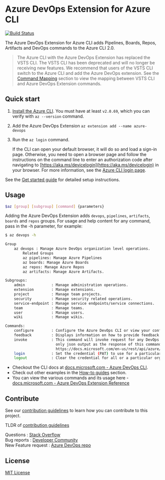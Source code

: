 # Azure DevOps Extension for Azure CLI

[![Build Status](https://dev.azure.com/ms/azure-devops-cli-extension/_apis/build/status/Azure%20DevOps%20CLI%20-%20Merge%20GitHub?branchName=master)](https://dev.azure.com/ms/azure-devops-cli-extension/_build/latest?definitionId=39&branchName=master)

The Azure DevOps Extension for Azure CLI adds Pipelines, Boards, Repos, Artifacts and DevOps commands to the Azure CLI 2.0.

> The Azure CLI with the Azure DevOps Extension has replaced the VSTS CLI. The VSTS CLI has been deprecated and will no longer be receiving new features. We recommend that users of the VSTS CLI switch to the Azure CLI and add the Azure DevOps extension. See the [Command Mapping](/doc/command_mapping.md) section to view the mapping between VSTS CLI and Azure DevOps Extension commands.

## Quick start

1. [Install the Azure CLI](https://docs.microsoft.com/cli/azure/install-azure-cli). You must have at least `v2.0.69`, which you can verify with `az --version` command.

1. Add the Azure DevOps Extension `az extension add --name azure-devops`

1. Run the `az login` command.

   If the CLI can open your default browser, it will do so and load a sign-in page. Otherwise, you need to open a
   browser page and follow the instructions on the command line to enter an authorization code after navigating to
   [https://aka.ms/devicelogin](https://aka.ms/devicelogin) in your browser. For more information, see the
   [Azure CLI login page](https://docs.microsoft.com/cli/azure/authenticate-azure-cli).

See the [Get started guide](https://docs.microsoft.com/azure/devops/cli/get-started?view=azure-devops) for detailed setup instructions.

## Usage

```bash
$az [group] [subgroup] [command] {parameters}
```

Adding the Azure DevOps Extension adds `devops`, `pipelines`, `artifacts`, `boards` and `repos` groups.
For usage and help content for any command, pass in the -h parameter, for example:

```bash
$ az devops -h

Group
    az devops : Manage Azure DevOps organization level operations.
        Related Groups
        az pipelines: Manage Azure Pipelines
        az boards: Manage Azure Boards
        az repos: Manage Azure Repos
        az artifacts: Manage Azure Artifacts.

Subgroups:
    admin            : Manage administration operations.
    extension        : Manage extensions.
    project          : Manage team projects.
    security         : Manage security related operations.
    service-endpoint : Manage service endpoints/service connections.
    team             : Manage teams.
    user             : Manage users.
    wiki             : Manage wikis.

Commands:
    configure        : Configure the Azure DevOps CLI or view your configuration.
    feedback         : Displays information on how to provide feedback to the Azure DevOps CLI team.
    invoke           : This command will invoke request for any DevOps area and resource. Please use
                       only json output as the response of this command is not fixed. Helpful docs -
                       https://docs.microsoft.com/en-us/rest/api/azure/devops/.
    login            : Set the credential (PAT) to use for a particular organization.
    logout           : Clear the credential for all or a particular organization.
```

- Checkout the CLI docs at [docs.microsoft.com - Azure DevOps CLI](https://docs.microsoft.com/azure/devops/cli/).
- Check out other examples in the [How-to guides](https://docs.microsoft.com/azure/devops/cli/?view=azure-devops#how-to-guides) section.
- You can view the various commands and its usage here - [docs.microsoft.com - Azure DevOps Extension Reference](https://docs.microsoft.com/en-us/cli/azure/devops?view=azure-cli-latest)

## Contribute

See our [contribution guidelines](CONTRIBUTING.md) to learn how you can contribute to this project.

TLDR of [contribution guidelines](CONTRIBUTING.md) <br/>

Questions : [Stack Overflow](https://stackoverflow.com/questions/tagged/azure-devops) <br/>
Bug reports : [Developer Community](https://developercommunity.visualstudio.com/spaces/21/index.html) <br/>
New Feature request : [Azure DevOps repo](https://github.com/Microsoft/azure-devops-cli-extension/issues/new/choose) <br/>

## License

[MIT License](LICENSE)
